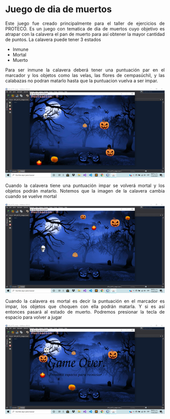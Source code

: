 # Juego de dia de muertos


<p align=" justify">
Este juego fue creado principalmente para el taller de ejercicios de PROTECO. Es un juego con tematica de dia de muertos cuyo objetivo es atrapar con la calavera el pan de muerto para así obtener la mayor cantidad de puntos. La calavera puede tener 3 estados
</p>

- Inmune 
- Mortal
- Muerto

<p align=" justify">
Para ser inmune la calavera deberá tener una puntuación par en el marcador y los objetos como las velas, las flores de cempasúchil, y las calabazas no podran matarlo hasta que la puntuacion vuelva a ser impar. 
</p>
<div align="center">
	<img src="Imagenes/Inmune.png" alt="App instalada en el dispositivo móvil" width="900"/>
</div>
<p align=" justify">
Cuando la calavera tiene una puntuación impar se volverá mortal y los objetos podrán matarlo. Notemos que la imagen de la calavera cambia cuando se vuelve mortal
</p>
<div align="center">
	<img src="Imagenes/mortal.png" alt="App instalada en el dispositivo móvil" width="900"/>
</div>
<p align=" justify">
Cuando la calavera es mortal es decir la puntuación en el marcador es impar, los objetos que choquen con ella podrán matarla. Y si es así entonces pasará al estado de muerto. Podremos presionar la tecla de espacio para volver a jugar
</p>
<div align="center">
	<img src="Imagenes/Muerto.png" alt="App instalada en el dispositivo móvil" width="900"/>
</div>
